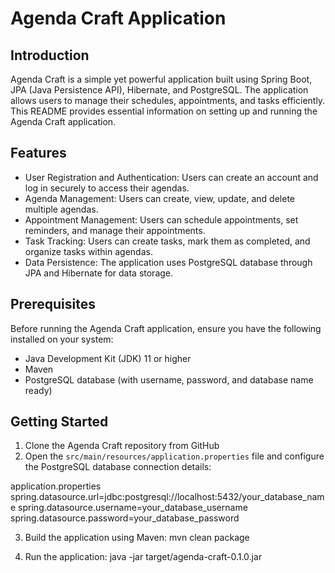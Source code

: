 # Agenda Craft Application

## Introduction
Agenda Craft is a simple yet powerful application built using Spring Boot, JPA (Java Persistence API), Hibernate, and PostgreSQL. The application allows users to manage their schedules, appointments, and tasks efficiently. This README provides essential information on setting up and running the Agenda Craft application.

## Features
- User Registration and Authentication: Users can create an account and log in securely to access their agendas.
- Agenda Management: Users can create, view, update, and delete multiple agendas.
- Appointment Management: Users can schedule appointments, set reminders, and manage their appointments.
- Task Tracking: Users can create tasks, mark them as completed, and organize tasks within agendas.
- Data Persistence: The application uses PostgreSQL database through JPA and Hibernate for data storage.

## Prerequisites
Before running the Agenda Craft application, ensure you have the following installed on your system:
- Java Development Kit (JDK) 11 or higher
- Maven
- PostgreSQL database (with username, password, and database name ready)

## Getting Started
1. Clone the Agenda Craft repository from GitHub
2. Open the `src/main/resources/application.properties` file and configure the PostgreSQL database connection details:

application.properties
spring.datasource.url=jdbc:postgresql://localhost:5432/your_database_name
spring.datasource.username=your_database_username
spring.datasource.password=your_database_password


3. Build the application using Maven:
  mvn clean package

5. Run the application:
  java -jar target/agenda-craft-0.1.0.jar
